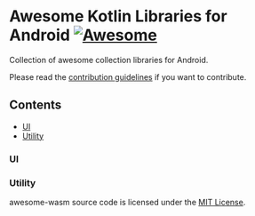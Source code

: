 # Awesome Kotlin Libraries for Android [![Awesome](https://cdn.rawgit.com/sindresorhus/awesome/d7305f38d29fed78fa85652e3a63e154dd8e8829/media/badge.svg)](https://github.com/sindresorhus/awesome)

Collection of awesome collection libraries for Android.

Please read the [contribution guidelines](CONTRIBUTING.md) if you want to contribute.

## Contents

- [UI](#ui)
- [Utility](#utility)

### UI
### Utility

awesome-wasm source code is licensed under the [MIT License](https://github.com/mbasso/awesome-wasm/blob/master/LICENSE.md).

